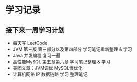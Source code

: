 # 学习记录

## 接下来一周学习计划

* 每天写 LeetCode
* JVM 第三版 第三部分以及第四部分 学习笔记重新整理 & 学习
* Java 并发编程 复习一遍
* 高性能MySQL 第五章第六章 学习笔记整理 & 学习
* 美团文章：JVM调优 MySQL慢优化
* 计算机网络 IP 数据链路 学习 整理笔记

